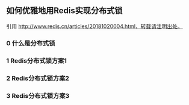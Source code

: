 ## 如何优雅地用Redis实现分布式锁

引用 http://www.redis.cn/articles/20181020004.html，转载请注明出处。

### 0 什么是分布式锁

### 1 Redis分布式锁方案1

### 2 Redis分布式锁方案2

### 3 Redis分布式锁方案3


